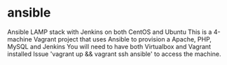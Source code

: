 # ansible
Ansible LAMP stack with Jenkins on both CentOS and Ubuntu
This is a 4-machine Vagrant project that uses Ansible to provision a Apache, PHP, MySQL and Jenkins
You will need to have both Virtualbox and Vagrant installed 
Issue 'vagrant up && vagrant ssh ansible' to access the machine.
